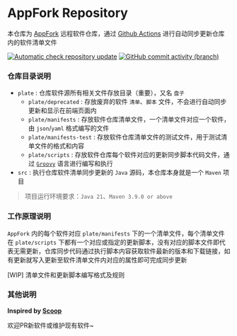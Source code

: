 # AppFork Repository

本仓库为 [AppFork](https://junlong.plus/ztool/appfork) 远程软件仓库，通过 [Github Actions](https://github.com/actions) 进行自动同步更新仓库内的软件清单文件

[![Automatic check repository update](https://github.com/junlongzzz/appfork-repo/actions/workflows/check-update.yml/badge.svg?branch=main)](https://github.com/junlongzzz/appfork-repo/actions/workflows/check-update.yml)
[![GitHub commit activity (branch)](https://img.shields.io/github/commit-activity/m/junlongzzz/appfork-repo/main)](https://github.com/junlongzzz/appfork-repo/commits/main)

### 仓库目录说明

- `plate` : 仓库软件源所有相关文件存放目录（重要），又名 `盘子`
    - `plate/deprecated` : 存放废弃的软件 `清单`、`脚本` 文件，不会进行自动同步更新和显示在前端页面内
    - `plate/manifests` : 存放软件仓库清单文件，一个清单文件对应一个软件，由 `json`/`yaml` 格式编写的文件
    - `plate/manifests-test` : 存放软件仓库清单文件的测试文件，用于测试清单文件的格式和内容
    - `plate/scripts` : 存放软件仓库每个软件对应的更新同步脚本代码文件，通过 [`Groovy`](https://github.com/apache/groovy) 语言进行编写和执行
- `src` : 执行仓库软件清单同步更新的 `Java` 源码，本仓库本身就是一个 `Maven` 项目

> 项目运行环境要求：`Java 21`、`Maven 3.9.0 or above`

### 工作原理说明

`AppFork` 内的每个软件对应 `plate/manifests` 下的一个清单文件，每个清单文件在 `plate/scripts` 下都有一个对应或指定的更新脚本，没有对应的脚本文件即代表无需更新，仓库同步代码通过执行脚本内容获取软件最新的版本和下载链接，如有更新就写入更新至软件清单文件内对应的属性即可完成同步更新

[WIP] 清单文件和更新脚本编写格式及规则

### 其他说明

**Inspired by [Scoop](https://scoop.sh)**

欢迎PR新软件或维护现有软件~
